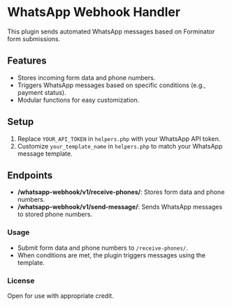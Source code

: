 # WhatsApp Webhook Handler
This plugin sends automated WhatsApp messages based on Forminator form submissions.

## Features
- Stores incoming form data and phone numbers.
- Triggers WhatsApp messages based on specific conditions (e.g., payment status).
- Modular functions for easy customization.

## Setup
1. Replace `YOUR_API_TOKEN` in `helpers.php` with your WhatsApp API token.
2. Customize `your_template_name` in `helpers.php` to match your WhatsApp message template.

## Endpoints
- **/whatsapp-webhook/v1/receive-phones/**: Stores form data and phone numbers.
- **/whatsapp-webhook/v1/send-message/**: Sends WhatsApp messages to stored phone numbers.

### Usage
- Submit form data and phone numbers to `/receive-phones/`.
- When conditions are met, the plugin triggers messages using the template.

### License
Open for use with appropriate credit.
